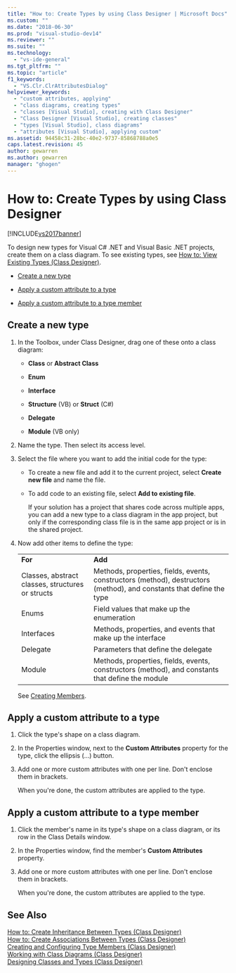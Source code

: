 ```yaml
---
title: "How to: Create Types by using Class Designer | Microsoft Docs"
ms.custom: ""
ms.date: "2018-06-30"
ms.prod: "visual-studio-dev14"
ms.reviewer: ""
ms.suite: ""
ms.technology: 
  - "vs-ide-general"
ms.tgt_pltfrm: ""
ms.topic: "article"
f1_keywords: 
  - "VS.Clr.ClrAttributesDialog"
helpviewer_keywords: 
  - "custom attributes, applying"
  - "class diagrams, creating types"
  - "classes [Visual Studio], creating with Class Designer"
  - "Class Designer [Visual Studio], creating classes"
  - "types [Visual Studio], class diagrams"
  - "attributes [Visual Studio], applying custom"
ms.assetid: 94458c31-28bc-40e2-9737-85868788a0e5
caps.latest.revision: 45
author: gewarren
ms.author: gewarren
manager: "ghogen"
---
```

# How to: Create Types by using Class Designer
[!INCLUDE[vs2017banner](../includes/vs2017banner.md)]

  
To design new types for Visual C# .NET and Visual Basic .NET projects, create them on a class diagram. To see existing types, see [How to: View Existing Types (Class Designer)](../ide/how-to-view-existing-types-class-designer.md).  
  
-   [Create a new type](#CreateType)  
  
-   [Apply a custom attribute to a type](#CustAttributeType)  
  
-   [Apply a custom attribute to a type member](#CustAttributeMember)  
  
##  <a name="CreateType"></a> Create a new type  
  
1.  In the Toolbox, under Class Designer, drag one of these onto a class diagram:  
  
    -   **Class** or **Abstract Class**  
  
    -   **Enum**  
  
    -   **Interface**  
  
    -   **Structure** (VB) or **Struct** (C#)  
  
    -   **Delegate**  
  
    -   **Module** (VB only)  
  
2.  Name the type. Then select its access level.  
  
3.  Select the file where you want to add the initial code for the type:  
  
    -   To create a new file and add it to the current project, select **Create new file** and name the file.  
  
    -   To add code to an existing file, select **Add to existing file**.  
  
         If your solution has a project that shares code across multiple apps, you can add a new type to a class diagram in the app project, but only if the corresponding class file is in the same app project or is in the shared project.  
  
4.  Now add other items to define the type:  
  
    |||  
    |-|-|  
    |**For**|**Add**|  
    |Classes, abstract classes, structures or structs|Methods, properties, fields, events, constructors (method), destructors (method), and constants that define the type|  
    |Enums|Field values that make up the enumeration|  
    |Interfaces|Methods, properties, and events that make up the interface|  
    |Delegate|Parameters that define the delegate|  
    |Module|Methods, properties, fields, events, constructors (method), and constants that define the module|  
  
     See [Creating Members](../ide/creating-and-configuring-type-members-class-designer.md#CreateMembers).  
  
##  <a name="CustAttributeType"></a> Apply a custom attribute to a type  
  
1.  Click the type's shape on a class diagram.  
  
2.  In the Properties window, next to the **Custom Attributes** property for the type, click the ellipsis (…) button.  
  
3.  Add one or more custom attributes with one per line. Don't enclose them in brackets.  
  
     When you're done, the custom attributes are applied to the type.  
  
##  <a name="CustAttributeMember"></a> Apply a custom attribute to a type member  
  
1.  Click the member's name in its type's shape on a class diagram, or its row in the Class Details window.  
  
2.  In the Properties window, find the member's **Custom Attributes** property.  
  
3.  Add one or more custom attributes with one per line. Don't enclose them in brackets.  
  
     When you're done, the custom attributes are applied to the type.  
  
## See Also  
 [How to: Create Inheritance Between Types (Class Designer)](../ide/how-to-create-inheritance-between-types-class-designer.md)   
 [How to: Create Associations Between Types (Class Designer)](../ide/how-to-create-associations-between-types-class-designer.md)   
 [Creating and Configuring Type Members (Class Designer)](../ide/creating-and-configuring-type-members-class-designer.md)   
 [Working with Class Diagrams (Class Designer)](../ide/working-with-class-diagrams-class-designer.md)   
 [Designing Classes and Types (Class Designer)](../ide/designing-classes-and-types-class-designer.md)



